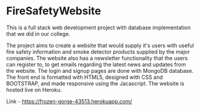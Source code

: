 # FireSafetyWebsite

This is a full stack web development project with database implementation that we did in our college. 

The project aims to create a website that would supply it's users with useful fire safety information and smoke detector products supplied by the major companies. The website also has a newsletter functionality that the users can register to, to get emails regarding the latest news and updates from the website.
The login and signup pages are done with MongoDB database. 
The front end is formatted with HTML5, designed with CSS and BOOTSTRAP, and made responsive using the Jacascript.
The website is hosted live on Heroku. 

Link - https://frozen-gorge-43513.herokuapp.com/
